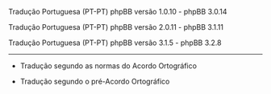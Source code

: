 Tradução Portuguesa (PT-PT) phpBB versão 1.0.10 - phpBB 3.0.14

Tradução Portuguesa (PT-PT) phpBB versão 2.0.11 - phpBB 3.1.11

Tradução Portuguesa (PT-PT) phpBB versão 3.1.5 - phpBB 3.2.8

------------
* Tradução segundo as normas do Acordo Ortográfico

* Tradução segundo o pré-Acordo Ortográfico
